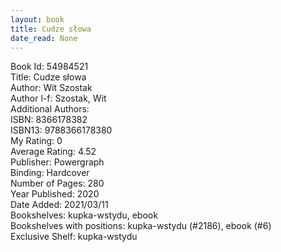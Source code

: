 ```yaml
---
layout: book
title: Cudze słowa
date_read: None
---
```


Book Id: 54984521<br />
Title: Cudze słowa<br />
Author: Wit Szostak<br />
Author l-f: Szostak, Wit<br />
Additional Authors: <br />
ISBN: 8366178382<br />
ISBN13: 9788366178380<br />
My Rating: 0<br />
Average Rating: 4.52<br />
Publisher: Powergraph<br />
Binding: Hardcover<br />
Number of Pages: 280<br />
Year Published: 2020<br />
Date Added: 2021/03/11<br />
Bookshelves: kupka-wstydu, ebook<br />
Bookshelves with positions: kupka-wstydu (#2186), ebook (#6)<br />
Exclusive Shelf: kupka-wstydu<br />

